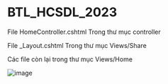 # BTL_HCSDL_2023


File HomeController.cshtml Trong thư mục controller

File _Layout.cshtml Trong thư mục Views/Share

Các file còn lại trong thư mục Views/Home

![image](https://github.com/Revdovo/BTL_HCSDL_2023/assets/63352181/7e40d6dd-0741-441d-8a6f-a19a82628885)
